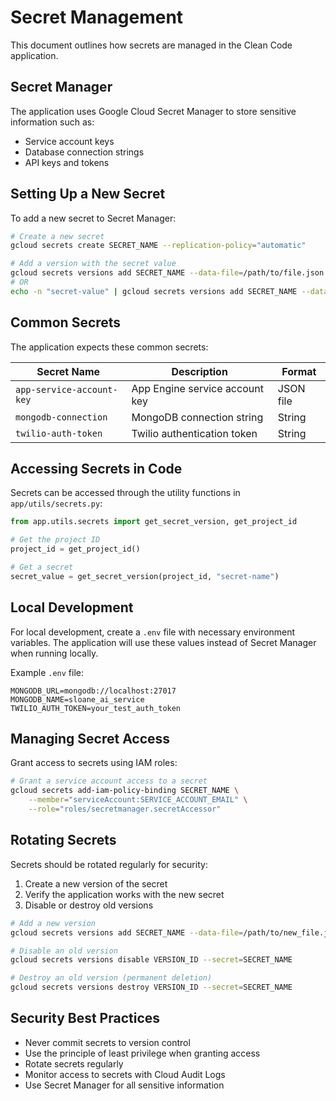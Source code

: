 # Secret Management

This document outlines how secrets are managed in the Clean Code application.

## Secret Manager

The application uses Google Cloud Secret Manager to store sensitive information such as:

- Service account keys
- Database connection strings
- API keys and tokens

## Setting Up a New Secret

To add a new secret to Secret Manager:

```bash
# Create a new secret
gcloud secrets create SECRET_NAME --replication-policy="automatic"

# Add a version with the secret value
gcloud secrets versions add SECRET_NAME --data-file=/path/to/file.json
# OR
echo -n "secret-value" | gcloud secrets versions add SECRET_NAME --data-stdin
```

## Common Secrets

The application expects these common secrets:

| Secret Name | Description | Format |
|-------------|-------------|--------|
| `app-service-account-key` | App Engine service account key | JSON file |
| `mongodb-connection` | MongoDB connection string | String |
| `twilio-auth-token` | Twilio authentication token | String |

## Accessing Secrets in Code

Secrets can be accessed through the utility functions in `app/utils/secrets.py`:

```python
from app.utils.secrets import get_secret_version, get_project_id

# Get the project ID
project_id = get_project_id()

# Get a secret
secret_value = get_secret_version(project_id, "secret-name")
```

## Local Development

For local development, create a `.env` file with necessary environment variables. The application will use these values instead of Secret Manager when running locally.

Example `.env` file:
```
MONGODB_URL=mongodb://localhost:27017
MONGODB_NAME=sloane_ai_service
TWILIO_AUTH_TOKEN=your_test_auth_token
```

## Managing Secret Access

Grant access to secrets using IAM roles:

```bash
# Grant a service account access to a secret
gcloud secrets add-iam-policy-binding SECRET_NAME \
    --member="serviceAccount:SERVICE_ACCOUNT_EMAIL" \
    --role="roles/secretmanager.secretAccessor"
```

## Rotating Secrets

Secrets should be rotated regularly for security:

1. Create a new version of the secret
2. Verify the application works with the new secret
3. Disable or destroy old versions

```bash
# Add a new version
gcloud secrets versions add SECRET_NAME --data-file=/path/to/new_file.json

# Disable an old version
gcloud secrets versions disable VERSION_ID --secret=SECRET_NAME

# Destroy an old version (permanent deletion)
gcloud secrets versions destroy VERSION_ID --secret=SECRET_NAME
```

## Security Best Practices

- Never commit secrets to version control
- Use the principle of least privilege when granting access
- Rotate secrets regularly
- Monitor access to secrets with Cloud Audit Logs
- Use Secret Manager for all sensitive information